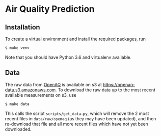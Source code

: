 # Air Quality Prediction

## Installation
To create a virtual environment and install the required packages, run

```bash
$ make venv
```

Note that you should have Python 3.6 and virtualenv available.


## Data

The raw data from [OpenAQ](https://openaq.org/) is available on s3 at https://openaq-data.s3.amazonaws.com. To download the raw data up to the most recent available measurements on s3, use

```bash
$ make data
```

This calls the script `scripts/get_data.py`, which will remove the 2 most recent files in `data/raw/openaq` (as they may have been updated), and then re-download that file and all more recent files which have not yet been downloaded.
